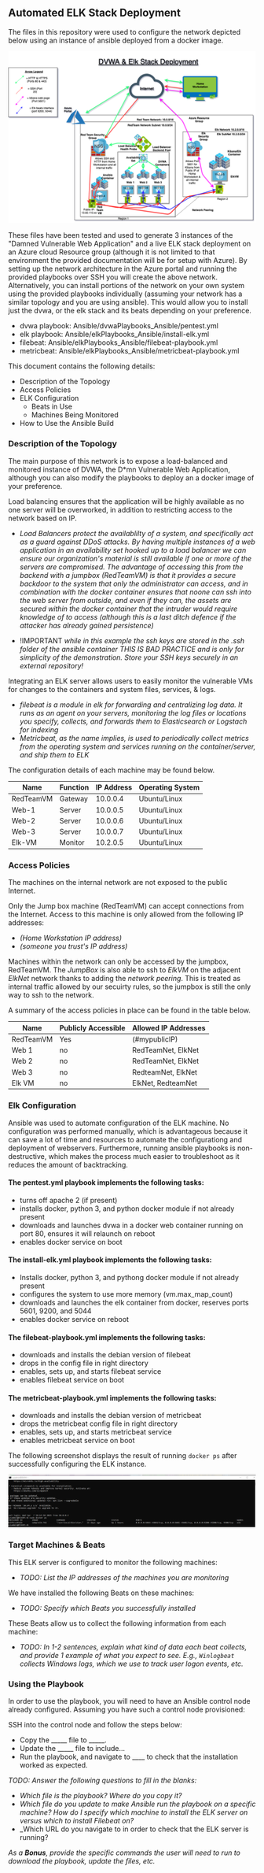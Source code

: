 ## Automated ELK Stack Deployment

The files in this repository were used to configure the network depicted below using an instance of ansible deployed from a docker image.

![ELK and DVWA Deployment Diagram](Diagrams/DVWAandELK_CloudDiagram.png)

These files have been tested and used to generate 3 instances of the "Damned Vulnerable Web Application" and a live ELK stack deployment on an Azure cloud Resource group (although it is not limited to that environment the provided documentation will be for setup with Azure). By setting up the network architecture in the Azure portal and running the provided playbooks over SSH you will create the above network. Alternatively, you can install portions of the network on your own system using the provided playbooks individually (assuming your network has a similar topology and you are using ansible). This would allow you to install just the dvwa, or the elk stack and its beats depending on your preference.

  - dvwa playbook: Ansible/dvwaPlaybooks_Ansible/pentest.yml
  - elk playbook: Ansible/elkPlaybooks_Ansible/install-elk.yml
  - filebeat: Ansible/elkPlaybooks_Ansible/filebeat-playbook.yml
  - metricbeat: Ansible/elkPlaybooks_Ansible/metricbeat-playbook.yml

This document contains the following details:
- Description of the Topology
- Access Policies
- ELK Configuration
  - Beats in Use
  - Machines Being Monitored
- How to Use the Ansible Build


### Description of the Topology

The main purpose of this network is to expose a load-balanced and monitored instance of DVWA, the D*mn Vulnerable Web Application, although you can also modify the playbooks to deploy an a docker image of your preference.

Load balancing ensures that the application will be highly available as no one server will be overworked, in addition to restricting access to the network based on IP.
- _Load Balancers protect the availablilty of a system, and specifically act as a guard against DDoS attacks. By having multiple instances of a web application in an availability set hooked up to a load balancer we can ensure our organization's material is still available if one or more of the servers are compromised.  The advantage of accessing this from the backend with a jumpbox (RedTeamVM) is that it provides a secure backdoor to the system that only the administrator can access, and in combination with the docker container ensures that noone can ssh into the web server from outside, and even if they can, the assets are secured within the docker container that the intruder would require knowledge of to access (although this is a last ditch defence if the attacker has already gained persistence)_

- !IMPORTANT _while in this example the ssh keys are stored in the .ssh folder of the ansible container THIS IS BAD PRACTICE and is only for simplicity of the demonstration. Store your SSH keys securely in an external repository!_

Integrating an ELK server allows users to easily monitor the vulnerable VMs for changes to the containers and system files, services, & logs.
- _filebeat is a module in elk for forwarding and centralizing log data. It runs as an agent on your servers, monitoring the log files or locations you specify, collects, and forwards them to Elasticsearch or Logstach for indexing_
- _Metricbeat, as the name implies, is used to periodically collect metrics from the operating system and services running on the container/server, and ship them to ELK_



The configuration details of each machine may be found below.

| Name     | Function | IP Address | Operating System |
|----------|----------|------------|------------------|
|RedTeamVM | Gateway  | 10.0.0.4   | Ubuntu/Linux     |
| Web-1    | Server   | 10.0.0.5   | Ubuntu/Linux     |
| Web-2    | Server   | 10.0.0.6   | Ubuntu/Linux     |
| Web-3    | Server   | 10.0.0.7   | Ubuntu/Linux     |
| Elk-VM   | Monitor  | 10.2.0.5   | Ubuntu/Linux     |

### Access Policies

The machines on the internal network are not exposed to the public Internet. 

Only the Jump box machine (RedTeamVM) can accept connections from the Internet. Access to this machine is only allowed from the following IP addresses:
- _(Home Workstation IP address)_
- _(someone you trust's IP address)_

Machines within the network can only be accessed by the jumpbox, RedTeamVM. The _JumpBox_ is also able to ssh to _ElkVM_ on the adjacent _ElkNet_ network thanks to adding the _network peering_. This is treated as internal traffic allowed by our secuirty rules, so the jumpbox is still the only way to ssh to the network. 

A summary of the access policies in place can be found in the table below.

| Name     | Publicly Accessible | Allowed IP Addresses |
|----------|---------------------|----------------------|
| RedTeamVM| Yes                 | (#mypublicIP)        |
| Web 1    | no                  | RedTeamNet, ElkNet   |
| Web 2    | no                  | RedTeamNet, ElkNet   |
| Web 3    | no                  | RedteamNet, ElkNet   |
| Elk VM   | no                  | ElkNet, RedteamNet   |

### Elk Configuration

Ansible was used to automate configuration of the ELK machine. No configuration was performed manually, which is advantageous because it can save a lot of time and resources to automate the configurationg and deployment of webservers. Furthermore, running ansible playbooks is non-destructive, which makes the process much easier to troubleshoot as it reduces the amount of backtracking.

#### The pentest.yml playbook implements the following tasks:
- turns off apache 2 (if present)
- installs docker, python 3, and python docker module if not already present
- downloads and launches dvwa in a docker web container running on port 80, ensures it will relaunch on reboot
- enables docker service on boot

#### The install-elk.yml playbook implements the following tasks:

- Installs docker, python 3, and pythong docker module if not already present
- configures the system to use more memory (vm.max_map_count)
- downloads and launches the elk container from docker, reserves ports 5601, 9200, and 5044
- enables docker service on reboot

#### The filebeat-playbook.yml implements the following tasks:

- downloads and installs the debian version of filebeat
- drops in the config file in right directory
- enables, sets up, and starts filebeat service
- enables filebeat service on boot

#### The metricbeat-playbook.yml implements the following tasks:

- downloads and installs the debian version of metricbeat
- drops the metricbeat config file in right directory
- enables, sets up, and starts metricbeat service
- enables metricbeat service on boot


The following screenshot displays the result of running `docker ps` after successfully configuring the ELK instance.

![docker ps output](Diagrams/docker_ps_output.png)

### Target Machines & Beats
This ELK server is configured to monitor the following machines:
- _TODO: List the IP addresses of the machines you are monitoring_

We have installed the following Beats on these machines:
- _TODO: Specify which Beats you successfully installed_

These Beats allow us to collect the following information from each machine:
- _TODO: In 1-2 sentences, explain what kind of data each beat collects, and provide 1 example of what you expect to see. E.g., `Winlogbeat` collects Windows logs, which we use to track user logon events, etc._

### Using the Playbook
In order to use the playbook, you will need to have an Ansible control node already configured. Assuming you have such a control node provisioned: 

SSH into the control node and follow the steps below:
- Copy the _____ file to _____.
- Update the _____ file to include...
- Run the playbook, and navigate to ____ to check that the installation worked as expected.

_TODO: Answer the following questions to fill in the blanks:_
- _Which file is the playbook? Where do you copy it?_
- _Which file do you update to make Ansible run the playbook on a specific machine? How do I specify which machine to install the ELK server on versus which to install Filebeat on?_
- _Which URL do you navigate to in order to check that the ELK server is running?

_As a **Bonus**, provide the specific commands the user will need to run to download the playbook, update the files, etc._